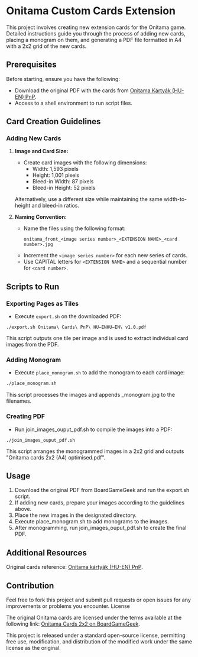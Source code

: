 # Onitama Custom Cards Extension

This project involves creating new extension cards for the Onitama game. Detailed instructions guide you through the process of adding new cards, placing a monogram on them, and generating a PDF file formatted in A4 with a 2x2 grid of the new cards.

## Prerequisites

Before starting, ensure you have the following:
- Download the original PDF with the cards from [Onitama Kártyák (HU-EN) PnP](https://boardgamegeek.com/filepage/232693/onitama-kartyak-hu-en-pnp).
- Access to a shell environment to run script files.

## Card Creation Guidelines

### Adding New Cards

1. **Image and Card Size:**
   - Create card images with the following dimensions:
     - Width: 1,593 pixels
     - Height: 1,001 pixels
     - Bleed-in Width: 87 pixels
     - Bleed-in Height: 52 pixels

   Alternatively, use a different size while maintaining the same width-to-height and bleed-in ratios.

2. **Naming Convention:**
   - Name the files using the following format:
     ```
     onitama_front_<image series number>_<EXTENSION NAME>_<card number>.jpg
     ```
   - Increment the `<image series number>` for each new series of cards.
   - Use CAPITAL letters for `<EXTENSION NAME>` and a sequential number for `<card number>`.

## Scripts to Run

### Exporting Pages as Tiles

- Execute `export.sh` on the downloaded PDF:
```
./export.sh Onitama\ Cards\ PnP\ HU−ENHU−EN\ v1.0.pdf
```

This script outputs one tile per image and is used to extract individual card images from the PDF.

### Adding Monogram
- Execute `place_monogram.sh` to add the monogram to each card image:

```bash
./place_monogram.sh
```

This script processes the images and appends _monogram.jpg to the filenames.

### Creating PDF

- Run join_images_ouput_pdf.sh to compile the images into a PDF:

```
./join_images_ouput_pdf.sh
```
    
This script arranges the monogrammed images in a 2x2 grid and outputs "Onitama cards 2x2 (A4) optimised.pdf".

## Usage

1. Download the original PDF from BoardGameGeek and run the export.sh script.
2. If adding new cards, prepare your images according to the guidelines above.
3. Place the new images in the designated directory.
4. Execute place_monogram.sh to add monograms to the images.
5. After monogramming, run join_images_ouput_pdf.sh to create the final PDF.

## Additional Resources

Original cards reference: [Onitama kártyák (HU-EN) PnP](https://boardgamegeek.com/filepage/232693/onitama-kartyak-hu-en-pnp).

## Contribution

Feel free to fork this project and submit pull requests or open issues for any improvements or problems you encounter.
License

The original Onitama cards are licensed under the terms available at the following link: [Onitama Cards 2x2 on BoardGameGeek](https://boardgamegeek.com/filepage/249135/onitama-cards-2x2-plus-backs-a4).

This project is released under a standard open-source license, permitting free use, modification, and distribution of the modified work under the same license as the original.

